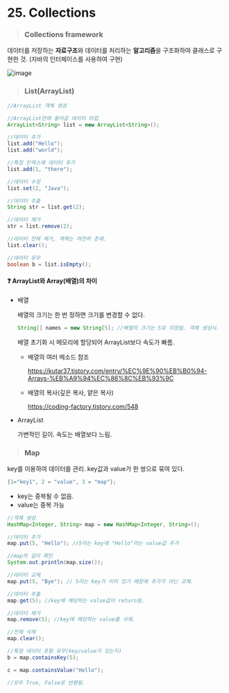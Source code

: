# 25. Collections

> ### Collections framework

데이터를 저장하는 **자료구조**와 데이터를 처리하는 **알고리즘**을 구조화하여 클래스로 구현한 것. (자바의 인터페이스를 사용하여 구현)

![image](https://user-images.githubusercontent.com/68037174/106401479-a6eea980-6467-11eb-80db-0732752bcb3b.png)

> ### List(ArrayList)

```java
//ArrayList 객체 생성

//ArrayList안에 들어갈 데이터 타입
ArrayList<String> list = new ArrayList<String>();

//데이터 추가
list.add("Hello");
list.add("world");

//특정 인덱스에 데이터 추가
list.add(1, "there");

//데이터 수정
list.set(2, "Java");

//데이터 추출
String str = list.get(2);

//데이터 제거
str = list.remove(2);

//데이터 전체 제거, 객체는 여전히 존재.
list.clear();

//데이터 유무
boolean b = list.isEmpty();
```

#### ❓ ArrayList와 Array(배열)의 차이

- 배열

  배열의 크기는 한 번 정하면 크기를 변경할 수 없다.

  ```java
  String[] names = new String[5]; //배열의 크기는 5로 지정됨. 객체 생성시.
  ```

  배열 초기화 시 메모리에 할당되어 ArrayList보다 속도가 빠름.

  - 배열의 여러 메소드 참조

    https://kutar37.tistory.com/entry/%EC%9E%90%EB%B0%94-Arrays-%EB%A9%94%EC%86%8C%EB%93%9C

  - 배열의 복사(깊은 복사, 얕은 복사)

    https://coding-factory.tistory.com/548

- ArrayList

  가변적인 길이. 속도는 배열보다 느림.



> ### Map

  key를 이용하여 데이터를 관리. key값과 value가 한 쌍으로 묶여 있다.

```java
{1="key1", 2 = "value", 3 = "map"};
```

- key는 중복될 수 없음.
- value는 중복 가능

```java
//객체 생성
HashMap<Integer, String> map = new HashMap<Integer, String>();

//데이터 추가
map.put(5, "Hello"); //5라는 key에 "Hello"라는 value값 추가

//map의 길이 확인
System.out.println(map.size());

//데이터 교체
map.put(5, "Bye"); // 5라는 key가 이미 있기 때문에 추가가 아닌 교체.

//데이터 추출
map.get(5); //key에 해당하는 value값이 return됨.

//데이터 제거
map.remove(5); //key에 해당하는 value를 삭제.

//전체 삭제
map.clear();

//특정 데이터 포함 유무(key/value가 있는지)
b = map.containsKey(5);

c = map.containsValue("Hello");

//모두 True, False로 반환됨.
```



